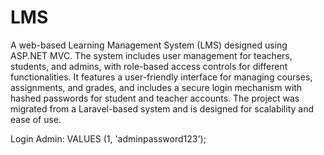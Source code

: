 # LMS

A web-based Learning Management System (LMS) designed using ASP.NET MVC. The system includes user management for teachers, students, and admins, with role-based access controls for different functionalities. It features a user-friendly interface for managing courses, assignments, and grades, and includes a secure login mechanism with hashed passwords for student and teacher accounts. The project was migrated from a Laravel-based system and is designed for scalability and ease of use.

Login Admin: VALUES (1, 'adminpassword123');
